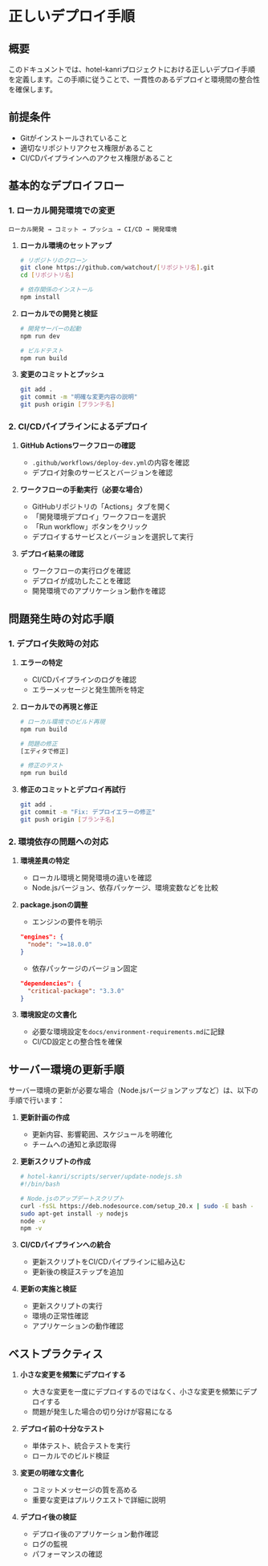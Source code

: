 # 正しいデプロイ手順

## 概要

このドキュメントでは、hotel-kanriプロジェクトにおける正しいデプロイ手順を定義します。この手順に従うことで、一貫性のあるデプロイと環境間の整合性を確保します。

## 前提条件

- Gitがインストールされていること
- 適切なリポジトリアクセス権限があること
- CI/CDパイプラインへのアクセス権限があること

## 基本的なデプロイフロー

### 1. ローカル開発環境での変更

```
ローカル開発 → コミット → プッシュ → CI/CD → 開発環境
```

1. **ローカル環境のセットアップ**
   ```bash
   # リポジトリのクローン
   git clone https://github.com/watchout/[リポジトリ名].git
   cd [リポジトリ名]
   
   # 依存関係のインストール
   npm install
   ```

2. **ローカルでの開発と検証**
   ```bash
   # 開発サーバーの起動
   npm run dev
   
   # ビルドテスト
   npm run build
   ```

3. **変更のコミットとプッシュ**
   ```bash
   git add .
   git commit -m "明確な変更内容の説明"
   git push origin [ブランチ名]
   ```

### 2. CI/CDパイプラインによるデプロイ

1. **GitHub Actionsワークフローの確認**
   - `.github/workflows/deploy-dev.yml`の内容を確認
   - デプロイ対象のサービスとバージョンを確認

2. **ワークフローの手動実行（必要な場合）**
   - GitHubリポジトリの「Actions」タブを開く
   - 「開発環境デプロイ」ワークフローを選択
   - 「Run workflow」ボタンをクリック
   - デプロイするサービスとバージョンを選択して実行

3. **デプロイ結果の確認**
   - ワークフローの実行ログを確認
   - デプロイが成功したことを確認
   - 開発環境でのアプリケーション動作を確認

## 問題発生時の対応手順

### 1. デプロイ失敗時の対応

1. **エラーの特定**
   - CI/CDパイプラインのログを確認
   - エラーメッセージと発生箇所を特定

2. **ローカルでの再現と修正**
   ```bash
   # ローカル環境でのビルド再現
   npm run build
   
   # 問題の修正
   [エディタで修正]
   
   # 修正のテスト
   npm run build
   ```

3. **修正のコミットとデプロイ再試行**
   ```bash
   git add .
   git commit -m "Fix: デプロイエラーの修正"
   git push origin [ブランチ名]
   ```

### 2. 環境依存の問題への対応

1. **環境差異の特定**
   - ローカル環境と開発環境の違いを確認
   - Node.jsバージョン、依存パッケージ、環境変数などを比較

2. **package.jsonの調整**
   - エンジンの要件を明示
   ```json
   "engines": {
     "node": ">=18.0.0"
   }
   ```
   - 依存パッケージのバージョン固定
   ```json
   "dependencies": {
     "critical-package": "3.3.0"
   }
   ```

3. **環境設定の文書化**
   - 必要な環境設定を`docs/environment-requirements.md`に記録
   - CI/CD設定との整合性を確保

## サーバー環境の更新手順

サーバー環境の更新が必要な場合（Node.jsバージョンアップなど）は、以下の手順で行います：

1. **更新計画の作成**
   - 更新内容、影響範囲、スケジュールを明確化
   - チームへの通知と承認取得

2. **更新スクリプトの作成**
   ```bash
   # hotel-kanri/scripts/server/update-nodejs.sh
   #!/bin/bash
   
   # Node.jsのアップデートスクリプト
   curl -fsSL https://deb.nodesource.com/setup_20.x | sudo -E bash -
   sudo apt-get install -y nodejs
   node -v
   npm -v
   ```

3. **CI/CDパイプラインへの統合**
   - 更新スクリプトをCI/CDパイプラインに組み込む
   - 更新後の検証ステップを追加

4. **更新の実施と検証**
   - 更新スクリプトの実行
   - 環境の正常性確認
   - アプリケーションの動作確認

## ベストプラクティス

1. **小さな変更を頻繁にデプロイする**
   - 大きな変更を一度にデプロイするのではなく、小さな変更を頻繁にデプロイする
   - 問題が発生した場合の切り分けが容易になる

2. **デプロイ前の十分なテスト**
   - 単体テスト、統合テストを実行
   - ローカルでのビルド検証

3. **変更の明確な文書化**
   - コミットメッセージの質を高める
   - 重要な変更はプルリクエストで詳細に説明

4. **デプロイ後の検証**
   - デプロイ後のアプリケーション動作確認
   - ログの監視
   - パフォーマンスの確認
